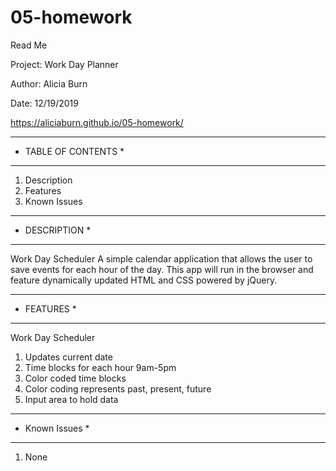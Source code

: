 # 05-homework
Read Me

Project: Work Day Planner

Author: Alicia Burn

Date: 12/19/2019

https://aliciaburn.github.io/05-homework/

******************************
*  TABLE OF CONTENTS         *
******************************
1. Description
2. Features
3. Known Issues

******************************
*  DESCRIPTION              *
******************************
Work Day Scheduler
   A simple calendar application that allows the user to save events for each hour of the day. This app will run in the browser and feature dynamically updated HTML and CSS powered by jQuery.

******************************
*  FEATURES             *
******************************
Work Day Scheduler
   1. Updates current date
   2. Time blocks for each hour 9am-5pm
   3. Color coded time blocks
   4. Color coding represents past, present, future
   5. Input area to hold data
   


******************************
*  Known Issues             *
******************************
1. None